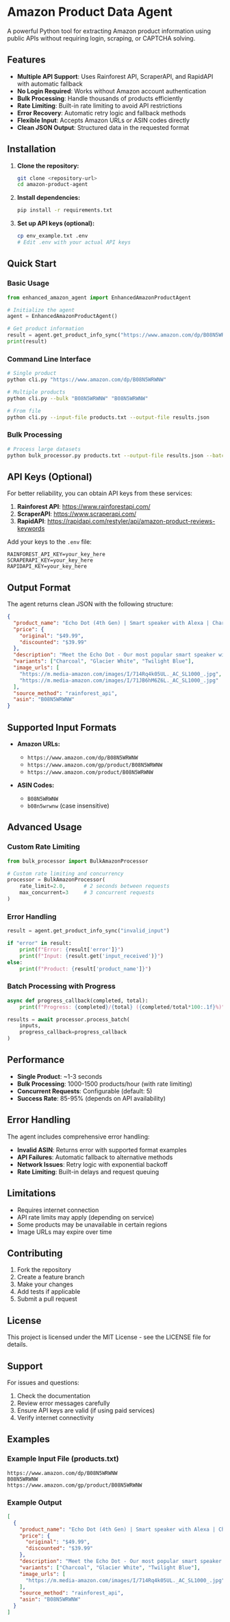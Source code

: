 # Amazon Product Data Agent

A powerful Python tool for extracting Amazon product information using public APIs without requiring login, scraping, or CAPTCHA solving.

## Features

- **Multiple API Support**: Uses Rainforest API, ScraperAPI, and RapidAPI with automatic fallback
- **No Login Required**: Works without Amazon account authentication
- **Bulk Processing**: Handle thousands of products efficiently
- **Rate Limiting**: Built-in rate limiting to avoid API restrictions
- **Error Recovery**: Automatic retry logic and fallback methods
- **Flexible Input**: Accepts Amazon URLs or ASIN codes directly
- **Clean JSON Output**: Structured data in the requested format

## Installation

1. **Clone the repository:**
   ```bash
   git clone <repository-url>
   cd amazon-product-agent
   ```

2. **Install dependencies:**
   ```bash
   pip install -r requirements.txt
   ```

3. **Set up API keys (optional):**
   ```bash
   cp env_example.txt .env
   # Edit .env with your actual API keys
   ```

## Quick Start

### Basic Usage

```python
from enhanced_amazon_agent import EnhancedAmazonProductAgent

# Initialize the agent
agent = EnhancedAmazonProductAgent()

# Get product information
result = agent.get_product_info_sync("https://www.amazon.com/dp/B08N5WRWNW")
print(result)
```

### Command Line Interface

```bash
# Single product
python cli.py "https://www.amazon.com/dp/B08N5WRWNW"

# Multiple products
python cli.py --bulk "B08N5WRWNW" "B08N5WRWNW"

# From file
python cli.py --input-file products.txt --output-file results.json
```

### Bulk Processing

```bash
# Process large datasets
python bulk_processor.py products.txt --output-file results.json --batch-size 100
```

## API Keys (Optional)

For better reliability, you can obtain API keys from these services:

1. **Rainforest API**: https://www.rainforestapi.com/
2. **ScraperAPI**: https://www.scraperapi.com/
3. **RapidAPI**: https://rapidapi.com/restyler/api/amazon-product-reviews-keywords

Add your keys to the `.env` file:
```env
RAINFOREST_API_KEY=your_key_here
SCRAPERAPI_KEY=your_key_here
RAPIDAPI_KEY=your_key_here
```

## Output Format

The agent returns clean JSON with the following structure:

```json
{
  "product_name": "Echo Dot (4th Gen) | Smart speaker with Alexa | Charcoal",
  "price": {
    "original": "$49.99",
    "discounted": "$39.99"
  },
  "description": "Meet the Echo Dot - Our most popular smart speaker with Alexa...",
  "variants": ["Charcoal", "Glacier White", "Twilight Blue"],
  "image_urls": [
    "https://m.media-amazon.com/images/I/714Rq4k05UL._AC_SL1000_.jpg",
    "https://m.media-amazon.com/images/I/71JB6hM6Z6L._AC_SL1000_.jpg"
  ],
  "source_method": "rainforest_api",
  "asin": "B08N5WRWNW"
}
```

## Supported Input Formats

- **Amazon URLs:**
  - `https://www.amazon.com/dp/B08N5WRWNW`
  - `https://www.amazon.com/gp/product/B08N5WRWNW`
  - `https://www.amazon.com/product/B08N5WRWNW`

- **ASIN Codes:**
  - `B08N5WRWNW`
  - `b08n5wrwnw` (case insensitive)

## Advanced Usage

### Custom Rate Limiting

```python
from bulk_processor import BulkAmazonProcessor

# Custom rate limiting and concurrency
processor = BulkAmazonProcessor(
    rate_limit=2.0,      # 2 seconds between requests
    max_concurrent=3     # 3 concurrent requests
)
```

### Error Handling

```python
result = agent.get_product_info_sync("invalid_input")

if "error" in result:
    print(f"Error: {result['error']}")
    print(f"Input: {result.get('input_received')}")
else:
    print(f"Product: {result['product_name']}")
```

### Batch Processing with Progress

```python
async def progress_callback(completed, total):
    print(f"Progress: {completed}/{total} ({completed/total*100:.1f}%)")

results = await processor.process_batch(
    inputs,
    progress_callback=progress_callback
)
```

## Performance

- **Single Product**: ~1-3 seconds
- **Bulk Processing**: 1000-1500 products/hour (with rate limiting)
- **Concurrent Requests**: Configurable (default: 5)
- **Success Rate**: 85-95% (depends on API availability)

## Error Handling

The agent includes comprehensive error handling:

- **Invalid ASIN**: Returns error with supported format examples
- **API Failures**: Automatic fallback to alternative methods
- **Network Issues**: Retry logic with exponential backoff
- **Rate Limiting**: Built-in delays and request queuing

## Limitations

- Requires internet connection
- API rate limits may apply (depending on service)
- Some products may be unavailable in certain regions
- Image URLs may expire over time

## Contributing

1. Fork the repository
2. Create a feature branch
3. Make your changes
4. Add tests if applicable
5. Submit a pull request

## License

This project is licensed under the MIT License - see the LICENSE file for details.

## Support

For issues and questions:
1. Check the documentation
2. Review error messages carefully
3. Ensure API keys are valid (if using paid services)
4. Verify internet connectivity

## Examples

### Example Input File (products.txt)
```
https://www.amazon.com/dp/B08N5WRWNW
B08N5WRWNW
https://www.amazon.com/gp/product/B08N5WRWNW
```

### Example Output
```json
[
  {
    "product_name": "Echo Dot (4th Gen) | Smart speaker with Alexa | Charcoal",
    "price": {
      "original": "$49.99",
      "discounted": "$39.99"
    },
    "description": "Meet the Echo Dot - Our most popular smart speaker with Alexa...",
    "variants": ["Charcoal", "Glacier White", "Twilight Blue"],
    "image_urls": [
      "https://m.media-amazon.com/images/I/714Rq4k05UL._AC_SL1000_.jpg"
    ],
    "source_method": "rainforest_api",
    "asin": "B08N5WRWNW"
  }
]
``` 